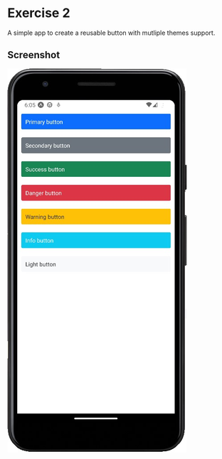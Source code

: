 # Exercise 2

A simple app to create a reusable button with mutliple themes support.

## Screenshot

![demo](./images/demo.jpg)
